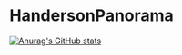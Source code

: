 # HandersonPanorama
[![Anurag's GitHub stats](https://github-readme-stats.vercel.app/api?username=HandersonPanorama)](https://github.com/anuraghazra/github-readme-stats)
